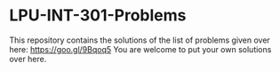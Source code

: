 # LPU-INT-301-Problems
This repository contains the solutions of the list of problems given over here: https://goo.gl/9Bqoq5
You are welcome to put your own solutions over here.
